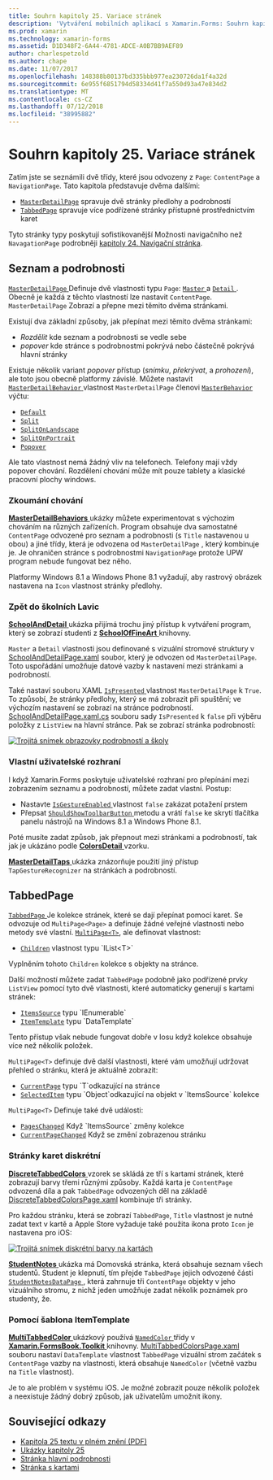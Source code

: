 ```yaml
---
title: Souhrn kapitoly 25. Variace stránek
description: 'Vytváření mobilních aplikací s Xamarin.Forms: Souhrn kapitoly 25. Variace stránek'
ms.prod: xamarin
ms.technology: xamarin-forms
ms.assetid: D1D348F2-6A44-4781-ADCE-A0B7BB9AEF89
author: charlespetzold
ms.author: chape
ms.date: 11/07/2017
ms.openlocfilehash: 148388b80137bd335bbb977ea230726da1f4a32d
ms.sourcegitcommit: 6e955f6851794d58334d41f7a550d93a47e834d2
ms.translationtype: MT
ms.contentlocale: cs-CZ
ms.lasthandoff: 07/12/2018
ms.locfileid: "38995882"
---
```

# <a name="summary-of-chapter-25-page-varieties"></a>Souhrn kapitoly 25. Variace stránek

Zatím jste se seznámili dvě třídy, které jsou odvozeny z `Page`: `ContentPage` a `NavigationPage`. Tato kapitola představuje dvěma dalšími:

- [`MasterDetailPage`](xref:Xamarin.Forms.MasterDetailPage) spravuje dvě stránky předlohy a podrobností
- [`TabbedPage`](xref:Xamarin.Forms.TabbedPage) spravuje více podřízené stránky přístupné prostřednictvím karet

Tyto stránky typy poskytují sofistikovanější Možnosti navigačního než `NavagationPage` podrobněji [kapitoly 24. Navigační stránka](~/xamarin-forms/creating-mobile-apps-xamarin-forms/summaries/chapter24.md).

## <a name="master-and-detail"></a>Seznam a podrobnosti

[ `MasterDetailPage` ](xref:Xamarin.Forms.MasterDetailPage) Definuje dvě vlastnosti typu `Page`: [ `Master` ](xref:Xamarin.Forms.MasterDetailPage.Master) a [ `Detail` ](xref:Xamarin.Forms.MasterDetailPage.Detail). Obecně je každá z těchto vlastností lze nastavit `ContentPage`. `MasterDetailPage` Zobrazí a přepne mezi těmito dvěma stránkami.

Existují dva základní způsoby, jak přepínat mezi těmito dvěma stránkami:

- *Rozdělit* kde seznam a podrobnosti se vedle sebe
- *popover* kde stránce s podrobnostmi pokrývá nebo částečně pokrývá hlavní stránky

Existuje několik variant *popover* přístup (*snímku*, *překrývat*, a *prohození*), ale toto jsou obecně platformy závislé. Můžete nastavit [ `MasterDetailBehavior` ](xref:Xamarin.Forms.MasterDetailPage.MasterBehavior) vlastnost `MasterDetailPage` členovi [ `MasterBehavior` ](xref:Xamarin.Forms.MasterBehavior) výčtu:

- [`Default`](xref:Xamarin.Forms.MasterBehavior.Default)
- [`Split`](xref:Xamarin.Forms.MasterBehavior.Split)
- [`SplitOnLandscape`](xref:Xamarin.Forms.MasterBehavior.SplitOnLandscape)
- [`SplitOnPortrait`](xref:Xamarin.Forms.MasterBehavior.SplitOnPortrait)
- [`Popover`](xref:Xamarin.Forms.MasterBehavior.Popover)

Ale tato vlastnost nemá žádný vliv na telefonech. Telefony mají vždy popover chování. Rozdělení chování může mít pouze tablety a klasické pracovní plochy windows.

### <a name="exploring-the-behaviors"></a>Zkoumání chování

[ **MasterDetailBehaviors** ](https://github.com/xamarin/xamarin-forms-book-samples/tree/master/Chapter25/MasterDetailBehaviors) ukázky můžete experimentovat s výchozím chováním na různých zařízeních. Program obsahuje dva samostatné `ContentPage` odvozené pro seznam a podrobnosti (s `Title` nastavenou u obou) a jiné třídy, která je odvozena od `MasterDetailPage` , který kombinuje je. Je ohraničen stránce s podrobnostmi `NavigationPage` protože UPW program nebude fungovat bez něho.

Platformy Windows 8.1 a Windows Phone 8.1 vyžadují, aby rastrový obrázek nastavena na `Icon` vlastnost stránky předlohy.

### <a name="back-to-school"></a>Zpět do školních Lavic

[ **SchoolAndDetail** ](https://github.com/xamarin/xamarin-forms-book-samples/tree/master/Chapter25/SchoolAndDetail) ukázka přijímá trochu jiný přístup k vytváření program, který se zobrazí studenti z [ **SchoolOfFineArt** ](https://github.com/xamarin/xamarin-forms-book-samples/tree/master/Libraries/SchoolOfFineArt) knihovny.

`Master` a `Detail` vlastnosti jsou definované s vizuální stromové struktury v [SchoolAndDetailPage.xaml](https://github.com/xamarin/xamarin-forms-book-samples/blob/master/Chapter25/SchoolAndDetail/SchoolAndDetail/SchoolAndDetail/SchoolAndDetailPage.xaml) soubor, který je odvozen od `MasterDetailPage`. Toto uspořádání umožňuje datové vazby k nastavení mezi stránkami a podrobností.

Také nastaví souboru XAML [ `IsPresented` ](xref:Xamarin.Forms.MasterDetailPage.IsPresented) vlastnost `MasterDetailPage` k `True`. To způsobí, že stránky předlohy, který se má zobrazit při spuštění; ve výchozím nastavení se zobrazí na stránce podrobností. [SchoolAndDetailPage.xaml.cs](https://github.com/xamarin/xamarin-forms-book-samples/blob/master/Chapter25/SchoolAndDetail/SchoolAndDetail/SchoolAndDetail/SchoolAndDetailPage.xaml.cs) souboru sady `IsPresented` k `false` při výběru položky z `ListView` na hlavní stránce. Pak se zobrazí stránka podrobností:

[![Trojitá snímek obrazovky podrobností a školy](images/ch25fg09-small.png "stránky podrobností MasterDetailPage")](images/ch25fg09-large.png#lightbox "stránky podrobností MasterDetailPage")

### <a name="your-own-user-interface"></a>Vlastní uživatelské rozhraní

I když Xamarin.Forms poskytuje uživatelské rozhraní pro přepínání mezi zobrazením seznamu a podrobností, můžete zadat vlastní. Postup:

- Nastavte [ `IsGestureEnabled` ](xref:Xamarin.Forms.MasterDetailPage.IsGestureEnabled) vlastnost `false` zakázat potažení prstem
- Přepsat [ `ShouldShowToolbarButton` ](xref:Xamarin.Forms.MasterDetailPage.ShouldShowToolbarButton) metodu a vrátí `false` ke skrytí tlačítka panelu nástrojů na Windows 8.1 a Windows Phone 8.1.

Poté musíte zadat způsob, jak přepnout mezi stránkami a podrobností, tak jak je ukázáno podle [ **ColorsDetail** ](https://github.com/xamarin/xamarin-forms-book-samples/tree/master/Chapter25/ColorsDetails) vzorku.

[ **MasterDetailTaps** ](https://github.com/xamarin/xamarin-forms-book-samples/tree/master/Chapter25/MasterDetailTaps) ukázka znázorňuje použití jiný přístup `TapGestureRecognizer` na stránkách a podrobností.

## <a name="tabbedpage"></a>TabbedPage

[ `TabbedPage` ](xref:Xamarin.Forms.TabbedPage) Je kolekce stránek, které se dají přepínat pomocí karet. Se odvozuje od `MultiPage<Page>` a definuje žádné veřejné vlastnosti nebo metody své vlastní. [`MultiPage<T>`](xref:Xamarin.Forms.MultiPage`1), ale definovat vlastnost:

- [`Children`](xref:Xamarin.Forms.MultiPage`1.Children) vlastnost typu `IList<T>`

Vyplněním tohoto `Children` kolekce s objekty na stránce.

Další možností můžete zadat `TabbedPage` podobně jako podřízené prvky `ListView` pomocí tyto dvě vlastnosti, které automaticky generují s kartami stránek:

- [`ItemsSource`](xref:Xamarin.Forms.MultiPage`1.ItemsSource) typu `IEnumerable`
- [`ItemTemplate`](xref:Xamarin.Forms.MultiPage`1.ItemTemplate) typu `DataTemplate`

Tento přístup však nebude fungovat dobře v Iosu když kolekce obsahuje více než několik položek.

`MultiPage<T>` definuje dvě další vlastnosti, které vám umožňují udržovat přehled o stránku, která je aktuálně zobrazit:

- [`CurrentPage`](xref:Xamarin.Forms.MultiPage`1.CurrentPage) typu `T`odkazující na stránce
- [`SelectedItem`](xref:Xamarin.Forms.MultiPage`1.SelectedItem) typu `Object`odkazující na objekt v `ItemsSource` kolekce

`MultiPage<T>` Definuje také dvě události:

- [`PagesChanged`](xref:Xamarin.Forms.MultiPage`1.PagesChanged) Když `ItemsSource` změny kolekce
- [`CurrentPageChanged`](xref:Xamarin.Forms.MultiPage`1.CurrentPageChanged) Když se změní zobrazenou stránku

### <a name="discrete-tab-pages"></a>Stránky karet diskrétní

[ **DiscreteTabbedColors** ](https://github.com/xamarin/xamarin-forms-book-samples/tree/master/Chapter25/DiscreteTabbedColors) vzorek se skládá ze tří s kartami stránek, které zobrazují barvy třemi různými způsoby. Každá karta je `ContentPage` odvozená díla a pak `TabbedPage` odvozených děl na základě [DiscreteTabbedColorsPage.xaml](https://github.com/xamarin/xamarin-forms-book-samples/blob/master/Chapter25/DiscreteTabbedColors/DiscreteTabbedColors/DiscreteTabbedColors/DiscreteTabbedColorsPage.xaml) kombinuje tři stránky.

Pro každou stránku, která se zobrazí `TabbedPage`, `Title` vlastnost je nutné zadat text v kartě a Apple Store vyžaduje také použita ikona proto `Icon` je nastavena pro iOS:

[![Trojitá snímek diskrétní barvy na kartách](images/ch25fg13-small.png "TabbedPage")](images/ch25fg13-large.png#lightbox "TabbedPage")

[ **StudentNotes** ](https://github.com/xamarin/xamarin-forms-book-samples/tree/master/Chapter25/StudentNotes) ukázka má Domovská stránka, která obsahuje seznam všech studentů. Student je klepnutí, tím přejde `TabbedPage` jejich odvozené části [ `StudentNotesDataPage` ](https://github.com/xamarin/xamarin-forms-book-samples/blob/master/Chapter25/StudentNotes/StudentNotes/StudentNotes/StudentNotesDataPage.xaml), která zahrnuje tři `ContentPage` objekty v jeho vizuálního stromu, z nichž jeden umožňuje zadat několik poznámek pro studenty, že.

### <a name="using-an-itemtemplate"></a>Pomocí šablona ItemTemplate

[ **MultiTabbedColor** ](https://github.com/xamarin/xamarin-forms-book-samples/tree/master/Chapter25/MultiTabbedColors) ukázkový používá [ `NamedColor` ](https://github.com/xamarin/xamarin-forms-book-samples/blob/master/Libraries/Xamarin.FormsBook.Toolkit/Xamarin.FormsBook.Toolkit/NamedColor.cs) třídy v [ **Xamarin.FormsBook.Toolkit** ](https://github.com/xamarin/xamarin-forms-book-samples/tree/master/Libraries/Xamarin.FormsBook.Toolkit) knihovny. [MultiTabbedColorsPage.xaml](https://github.com/xamarin/xamarin-forms-book-samples/blob/master/Chapter25/MultiTabbedColors/MultiTabbedColors/MultiTabbedColors/MultiTabbedColorsPage.xaml) souboru nastaví `DataTemplate` vlastnost `TabbedPage` vizuální strom začátek s `ContentPage` vazby na vlastnosti, která obsahuje `NamedColor` (včetně vazbu na `Title` vlastnost).

Je to ale problém v systému iOS. Je možné zobrazit pouze několik položek a neexistuje žádný dobrý způsob, jak uživatelům umožnit ikony.



## <a name="related-links"></a>Související odkazy

- [Kapitola 25 textu v plném znění (PDF)](https://download.xamarin.com/developer/xamarin-forms-book/XamarinFormsBook-Ch25-Apr2016.pdf)
- [Ukázky kapitoly 25](https://github.com/xamarin/xamarin-forms-book-samples/tree/master/Chapter25)
- [Stránka hlavní podrobnosti](~/xamarin-forms/app-fundamentals/navigation/master-detail-page.md)
- [Stránka s kartami](~/xamarin-forms/app-fundamentals/navigation/tabbed-page.md)
